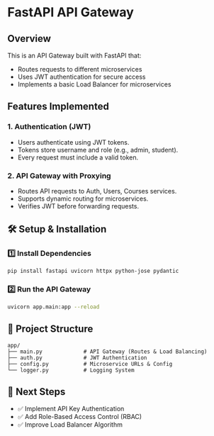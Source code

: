 # FastAPI API Gateway 
## Overview

This is an API Gateway built with FastAPI that:
- Routes requests to different microservices
- Uses JWT authentication for secure access
- Implements a basic Load Balancer for microservices

## Features Implemented

### 1. Authentication (JWT)

* Users authenticate using JWT tokens.
* Tokens store username and role (e.g., admin, student).
* Every request must include a valid token.

### 2. API Gateway with Proxying

* Routes API requests to Auth, Users, Courses services.
* Supports dynamic routing for microservices.
* Verifies JWT before forwarding requests.


## 🛠️ Setup & Installation

### 1️⃣ Install Dependencies

```bash
pip install fastapi uvicorn httpx python-jose pydantic
```

### 2️⃣ Run the API Gateway

```bash
uvicorn app.main:app --reload
```

## 📂 Project Structure

```
app/
├── main.py             # API Gateway (Routes & Load Balancing)
├── auth.py             # JWT Authentication
├── config.py           # Microservice URLs & Config
└── logger.py           # Logging System
```

## 📌 Next Steps

- ✅ Implement API Key Authentication
- ✅ Add Role-Based Access Control (RBAC)
- ✅ Improve Load Balancer Algorithm

